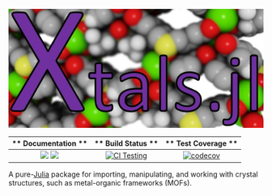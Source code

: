 ![Xtals.jl](logo.jpg)

| ** Documentation ** | ** Build Status ** | ** Test Coverage ** |
|:---:|:---:|:---:|
| [![](https://img.shields.io/badge/docs-latest-blue.svg)](https://SimonEnsemble.github.io/Xtals.jl/stable) [![](https://img.shields.io/badge/docs-dev-blue.svg)](https://SimonEnsemble.github.io/Xtals.jl/dev) | [![CI Testing](https://github.com/SimonEnsemble/Xtals.jl/actions/workflows/ci_testing.yml/badge.svg)](https://github.com/SimonEnsemble/Xtals.jl/actions/workflows/ci_testing.yml) | [![codecov](https://codecov.io/gh/SimonEnsemble/Xtals.jl/branch/master/graph/badge.svg?token=QM6XZ3KAW1)](https://codecov.io/gh/SimonEnsemble/Xtals.jl) |

A pure-[Julia](https://julialang.org/) package for importing, manipulating, and working with crystal structures, such as metal-organic frameworks (MOFs).
